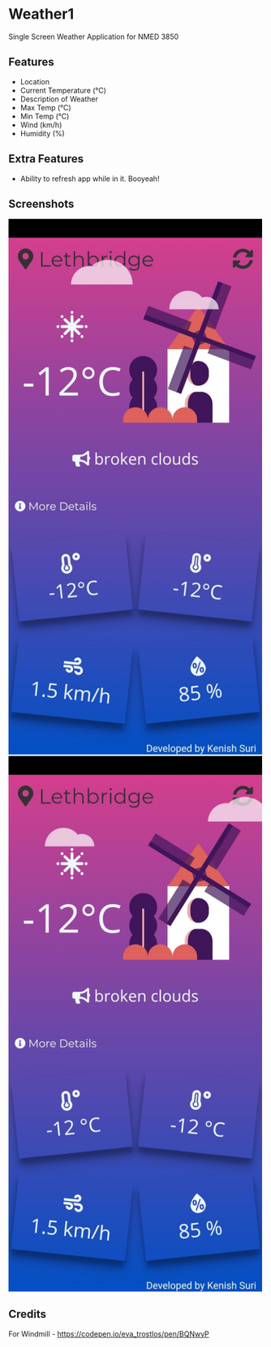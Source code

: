 # Weather1

Single Screen Weather Application for NMED 3850

## Features

* Location
* Current Temperature (°C)
* Description of Weather
* Max Temp (°C)
* Min Temp (°C)
* Wind (km/h)
* Humidity (%)

## Extra Features

* Ability to refresh app while in it. Booyeah!

## Screenshots

<img src="https://github.com/kenzo44/Weather1/blob/master/assets/weather1.jpeg" width="500">
<img src="https://github.com/kenzo44/Weather1/blob/master/assets/weather1_sub.jpeg" width="500">

## Credits

For Windmill - https://codepen.io/eva_trostlos/pen/BQNwyP
